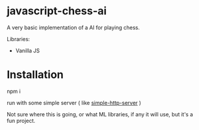 # javascript-chess-ai

A very basic implementation of a AI for playing chess.

Libraries: 
- Vanilla JS

# Installation
npm i

run with some simple server ( like [simple-http-server](https://docs.python.org/2/library/simplehttpserver.html) )

Not sure where this is going, or what ML libraries, if any it will use, but it's a fun project.
